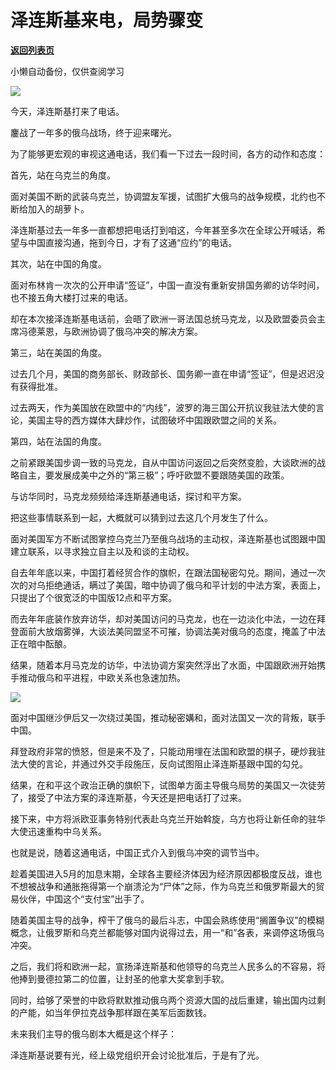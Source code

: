 # 泽连斯基来电，局势骤变

[**返回列表页**](/gzh/政事堂2019)

小懒自动备份，仅供查阅学习

![](https://mmbiz.qpic.cn/mmbiz_jpg/rxhS23yu8cMEAibOBDqDFLEOYHWKe4vjSJupq2A1e7VNdg4DuaD4CRibxzDZobRYWPSnyfFAibmQyUbkhzkoic7vIQ/640?wx_fmt=jpeg)

今天，泽连斯基打来了电话。  

鏖战了一年多的俄乌战场，终于迎来曙光。  

为了能够更宏观的审视这通电话，我们看一下过去一段时间，各方的动作和态度：  

首先，站在乌克兰的角度。

面对美国不断的武装乌克兰，协调盟友军援，试图扩大俄乌的战争规模，北约也不断给加入的胡萝卜。

泽连斯基过去一年多一直都想把电话打到咱这，今年甚至多次在全球公开喊话，希望与中国直接沟通，拖到今日，才有了这通“应约”的电话。

其次，站在中国的角度。  

面对布林肯一次次的公开申请“签证”，中国一直没有重新安排国务卿的访华时间，也不接五角大楼打过来的电话。

却在本次接泽连斯基电话前，会晤了欧洲一哥法国总统马克龙，以及欧盟委员会主席冯德莱恩，与欧洲协调了俄乌冲突的解决方案。  

第三，站在美国的角度。  

过去几个月，美国的商务部长、财政部长、国务卿一直在申请“签证”，但是迟迟没有获得批准。

过去两天，作为美国放在欧盟中的“内线”，波罗的海三国公开抗议我驻法大使的言论，美国主导的西方媒体大肆炒作，试图破坏中国跟欧盟之间的关系。

第四，站在法国的角度。  

之前紧跟美国步调一致的马克龙，自从中国访问返回之后突然变脸，大谈欧洲的战略自主，要发展成美中之外的“第三极”；呼吁欧盟不要跟随美国的政策。

与访华同时，马克龙频频给泽连斯基通电话，探讨和平方案。  

把这些事情联系到一起，大概就可以猜到过去这几个月发生了什么。

面对美国军方不断试图掌控乌克兰乃至俄乌战场的主动权，泽连斯基也试图跟中国建立联系，以寻求独立自主以及和谈的主动权。  

自去年年底以来，中国打着经贸合作的旗帜，在跟法国秘密勾兑。期间，通过一次次的对乌拒绝通话，瞒过了美国，暗中协调了俄乌和平计划的中法方案，表面上，只提出了个很宽泛的中国版12点和平方案。

而去年年底装作放弃访华，却对美国访问的马克龙，也在一边淡化中法，一边在拜登面前大放烟雾弹，大谈法美同盟坚不可摧，协调法美对俄乌的态度，掩盖了中法正在暗中酝酿。  

结果，随着本月马克龙的访华，中法协调方案突然浮出了水面，中国跟欧洲开始携手推动俄乌和平进程，中欧关系也急速加热。

![](https://mmbiz.qpic.cn/mmbiz_png/rxhS23yu8cMEAibOBDqDFLEOYHWKe4vjSfTUyicwJnlX8sm6WFSTnAPzibu6bN9zVPdk0PKrpuSzsuxkEQzamQhlg/640?wx_fmt=png)

面对中国继沙伊后又一次绕过美国，推动秘密媾和，面对法国又一次的背叛，联手中国。

拜登政府非常的愤怒，但是来不及了，只能动用埋在法国和欧盟的棋子，硬炒我驻法大使的言论，并通过外交手段施压，反向试图阻止泽连斯基跟中国的勾兑。

结果，在和平这个政治正确的旗帜下，试图单方面主导俄乌局势的美国又一次徒劳了，接受了中法方案的泽连斯基，今天还是把电话打了过来。

接下来，中方将派欧亚事务特别代表赴乌克兰开始斡旋，乌方也将让新任命的驻华大使迅速重构中乌关系。

也就是说，随着这通电话，中国正式介入到俄乌冲突的调节当中。

趁着美国进入5月的加息末期，全球各主要经济体因为经济原因都极度反战，谁也不想被战争和通胀拖得第一个崩溃沦为“尸体”之际，作为乌克兰和俄罗斯最大的贸易伙伴，中国这个“支付宝”出手了。  

随着美国主导的战争，榨干了俄乌的最后斗志，中国会熟练使用“搁置争议”的模糊概念，让俄罗斯和乌克兰都能够对国内说得过去，用一“和”各表，来调停这场俄乌冲突。

之后，我们将和欧洲一起，宣扬泽连斯基和他领导的乌克兰人民多么的不容易，将他捧到曼德拉第二的位置，让封圣的他拿大奖拿到手软。

同时，给够了荣誉的中欧将默默推动俄乌两个资源大国的战后重建，输出国内过剩的产能，如当年伊拉克战争那样跟在美军后面数钱。

未来我们主导的俄乌剧本大概是这个样子：

泽连斯基说要有光，经上级党组织开会讨论批准后，于是有了光。

